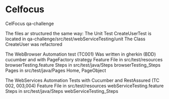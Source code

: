 # Celfocus
CelFocus qa-challenge

The files ar structured the same way:
 The Unit Test CreateUserTest is located in qa-challenge/src/test/webServiceTesting/unit
 The Class CreateUser was refactored 
 
 The WebBrowser Automation test (TC001)
 Was written in gherkin (BDD) cucumber and with PageFactory strategy
 Feature File in src/test/resources        browserTesting.feature
 Steps in src/test/java/Steps              browserTesting_Steps
 Pages in src/test/java/Pages              Home, PageObject 
 
 The WebServices Automation Tests with Cucumber and RestAssured (TC 002, 003,004)
 Feature File in src/test/resources         webServiceTesting.feature
 Steps in src/test/java/Steps               webServiceTesting_Steps
